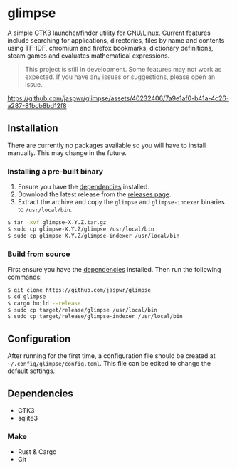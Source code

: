 # glimpse
A simple GTK3 launcher/finder utility for GNU/Linux. Current features include searching for applications, directories, files by name and contents using TF-IDF, chromium and firefox bookmarks, dictionary definitions, steam games and evaluates mathematical expressions.

> This project is still in development. Some features may not work as expected. If you have any issues or suggestions, please open an issue.

https://github.com/jaspwr/glimpse/assets/40232406/7a9e1af0-b41a-4c26-a287-81bcb8bd12f8

## Installation
There are currently no packages available so you will have to install manually. This may change in the future.
### Installing a pre-built binary
1. Ensure you have the [dependencies](#dependencies) installed.
2. Download the latest release from the [releases page](https://github.com/jaspwr/glimpse/releases).
3. Extract the archive and copy the `glimpse` and `glimpse-indexer` binaries to `/usr/local/bin`.
```bash
$ tar -xvf glimpse-X.Y.Z.tar.gz
$ sudo cp glimpse-X.Y.Z/glimpse /usr/local/bin
$ sudo cp glimpse-X.Y.Z/glimpse-indexer /usr/local/bin
```
### Build from source
First ensure you have the [dependencies](#dependencies) installed. Then run the following commands:
```bash
$ git clone https://github.com/jaspwr/glimpse
$ cd glimpse
$ cargo build --release
$ sudo cp target/release/glimpse /usr/local/bin
$ sudo cp target/release/glimpse-indexer /usr/local/bin
```

## Configuration
After running for the first time, a configuration file should be created at `~/.config/glimpse/config.toml`. This file can be edited to change the default settings.

## Dependencies
* GTK3
* sqlite3

### Make
* Rust & Cargo
* Git
